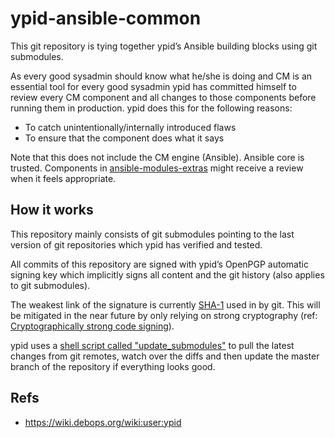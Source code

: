 # ypid-ansible-common

This git repository is tying together ypid’s Ansible building blocks using git submodules.

As every good sysadmin should know what he/she is doing and CM is an essential
tool for every good sysadmin ypid has committed himself to review every CM component
and all changes to those components before running them in production. ypid does
this for the following reasons:

* To catch unintentionally/internally introduced flaws
* To ensure that the component does what it says

Note that this does not include the CM engine (Ansible).
Ansible core is trusted.
Components in
[ansible-modules-extras](https://github.com/ansible/ansible-modules-extras)
might receive a review when it feels appropriate.

## How it works

This repository mainly consists of git submodules pointing to the last version
of git repositories which ypid has verified and tested.

All commits of this repository are signed with ypid’s OpenPGP automatic signing
key which implicitly signs all content and the git history (also applies to
git submodules).

The weakest link of the signature is currently
[SHA-1](https://en.wikipedia.org/wiki/SHA-1) used in by git.
This will be mitigated in the near future by only relying on
strong cryptography (ref:
[Cryptographically strong code signing](https://github.com/QubesOS/qubes-issues/issues/2240)).

ypid uses a [shell script called "update_submodules"](https://github.com/ypid/ypid-ansible-common/blob/master/update_submodules) to pull the latest changes from git remotes, watch over the diffs and then update the master branch of the repository if everything looks good.

## Refs

* https://wiki.debops.org/wiki:user:ypid
